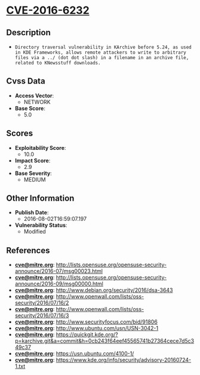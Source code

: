 
# [CVE-2016-6232](http://lists.opensuse.org/opensuse-security-announce/2016-07/msg00023.html)

## Description

- `Directory traversal vulnerability in KArchive before 5.24, as used in KDE Frameworks, allows remote attackers to write to arbitrary files via a ../ (dot dot slash) in a filename in an archive file, related to KNewsstuff downloads.`

## Cvss Data

- **Access Vector**:
  - NETWORK
- **Base Score**:
  - 5.0

## Scores

- **Exploitability Score**:
  - 10.0
- **Impact Score**:
  - 2.9
- **Base Severity**:
  - MEDIUM

## Other Information

- **Publish Date**:
  - 2016-08-02T16:59:07.197
- **Vulnerability Status**:
  - Modified

## References

- **cve@mitre.org**: http://lists.opensuse.org/opensuse-security-announce/2016-07/msg00023.html
- **cve@mitre.org**: http://lists.opensuse.org/opensuse-security-announce/2016-09/msg00000.html
- **cve@mitre.org**: http://www.debian.org/security/2016/dsa-3643
- **cve@mitre.org**: http://www.openwall.com/lists/oss-security/2016/07/16/2
- **cve@mitre.org**: http://www.openwall.com/lists/oss-security/2016/07/16/3
- **cve@mitre.org**: http://www.securityfocus.com/bid/91806
- **cve@mitre.org**: http://www.ubuntu.com/usn/USN-3042-1
- **cve@mitre.org**: https://quickgit.kde.org/?p=karchive.git&a=commit&h=0cb243f64eef45565741b27364cece7d5c349c37
- **cve@mitre.org**: https://usn.ubuntu.com/4100-1/
- **cve@mitre.org**: https://www.kde.org/info/security/advisory-20160724-1.txt
